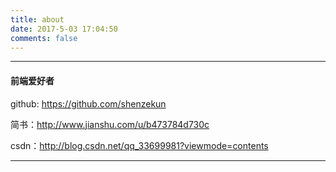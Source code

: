 ```yaml
---
title: about
date: 2017-5-03 17:04:50
comments: false
---
```


---
#### 前端爱好者
github: https://github.com/shenzekun


简书：http://www.jianshu.com/u/b473784d730c

csdn：http://blog.csdn.net/qq_33699981?viewmode=contents

----

